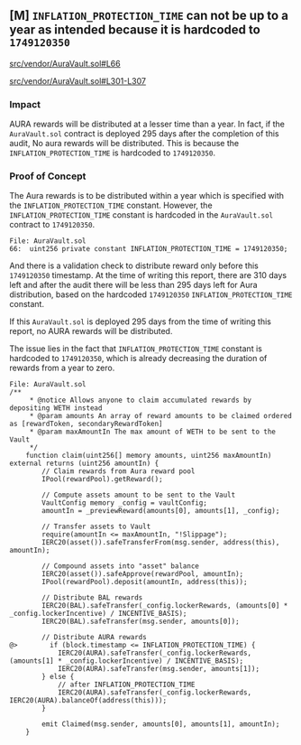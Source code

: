 ## [M] `INFLATION_PROTECTION_TIME` can not be up to a year as intended because it is hardcoded to `1749120350`

[src/vendor/AuraVault.sol#L66](repos/2024-07-loopfi/src/vendor/AuraVault.sol#L66)

[src/vendor/AuraVault.sol#L301-L307](repos/2024-07-loopfi/src/vendor/AuraVault.sol#L301-L307)

### Impact

AURA rewards will be distributed at a lesser time than a year. In fact, if the `AuraVault.sol` contract is deployed 295 days after the completion of this audit, No aura rewards will be distributed. This is because the `INFLATION_PROTECTION_TIME` is hardcoded to `1749120350`.

### Proof of Concept

The Aura rewards is to be distributed within a year which is specified with the `INFLATION_PROTECTION_TIME` constant. However, the `INFLATION_PROTECTION_TIME` constant is hardcoded in the `AuraVault.sol` contract to `1749120350`.

```solidity
File: AuraVault.sol
66:  uint256 private constant INFLATION_PROTECTION_TIME = 1749120350;
```

And there is a validation check to distribute reward only before this `1749120350` timestamp. At the time of writing this report, there are 310 days left and after the audit there will be less than 295 days left for Aura distribution, based on the hardcoded `1749120350` `INFLATION_PROTECTION_TIME` constant.

If this `AuraVault.sol` is deployed 295 days from the time of writing this report, no AURA rewards will be distributed.

The issue lies in the fact that `INFLATION_PROTECTION_TIME` constant is hardcoded to `1749120350`, which is already decreasing the duration of rewards from a year to zero.

```solidity
File: AuraVault.sol
/**
     * @notice Allows anyone to claim accumulated rewards by depositing WETH instead
     * @param amounts An array of reward amounts to be claimed ordered as [rewardToken, secondaryRewardToken]
     * @param maxAmountIn The max amount of WETH to be sent to the Vault
     */
    function claim(uint256[] memory amounts, uint256 maxAmountIn) external returns (uint256 amountIn) {
        // Claim rewards from Aura reward pool
        IPool(rewardPool).getReward();

        // Compute assets amount to be sent to the Vault
        VaultConfig memory _config = vaultConfig;
        amountIn = _previewReward(amounts[0], amounts[1], _config);

        // Transfer assets to Vault
        require(amountIn <= maxAmountIn, "!Slippage");
        IERC20(asset()).safeTransferFrom(msg.sender, address(this), amountIn);

        // Compound assets into "asset" balance
        IERC20(asset()).safeApprove(rewardPool, amountIn);
        IPool(rewardPool).deposit(amountIn, address(this));

        // Distribute BAL rewards
        IERC20(BAL).safeTransfer(_config.lockerRewards, (amounts[0] * _config.lockerIncentive) / INCENTIVE_BASIS);
        IERC20(BAL).safeTransfer(msg.sender, amounts[0]);

        // Distribute AURA rewards
@>        if (block.timestamp <= INFLATION_PROTECTION_TIME) {
            IERC20(AURA).safeTransfer(_config.lockerRewards, (amounts[1] * _config.lockerIncentive) / INCENTIVE_BASIS);
            IERC20(AURA).safeTransfer(msg.sender, amounts[1]);
        } else {
            // after INFLATION_PROTECTION_TIME
            IERC20(AURA).safeTransfer(_config.lockerRewards, IERC20(AURA).balanceOf(address(this)));
        }

        emit Claimed(msg.sender, amounts[0], amounts[1], amountIn);
    }
```



